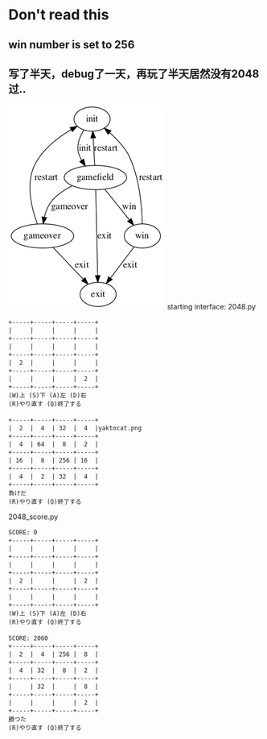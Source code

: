 # Don't read this
## win number is set to 256
写了半天，debug了一天，再玩了半天居然没有2048过..
-----------------------------------
![2048 flow chart](https://github.com/AmamiRena/py/blob/master/2048%20game/2048.gv.png)
starting interface:
2048.py
```
+-----+-----+-----+-----+
|     |     |     |     |
+-----+-----+-----+-----+
|     |     |     |     |
+-----+-----+-----+-----+
|  2  |     |     |     |
+-----+-----+-----+-----+
|     |     |     |  2  |
+-----+-----+-----+-----+
(W)上 (S)下 (A)左 (D)右
(R)やり直す (Q)終了する

+-----+-----+-----+-----+
|  2  |  4  | 32  |  4  |yaktocat.png
+-----+-----+-----+-----+
|  4  | 64  |  8  |  2  |
+-----+-----+-----+-----+
| 16  |  8  | 256 | 16  |
+-----+-----+-----+-----+
|  4  |  2  | 32  |  4  |
+-----+-----+-----+-----+
負けだ
(R)やり直す (Q)終了する
```
2048_score.py
```
SCORE: 0
+-----+-----+-----+-----+
|     |     |     |     |
+-----+-----+-----+-----+
|     |     |     |     |
+-----+-----+-----+-----+
|  2  |     |     |  2  |
+-----+-----+-----+-----+
|     |     |     |     |
+-----+-----+-----+-----+
(W)上 (S)下 (A)左 (D)右
(R)やり直す (Q)終了する

SCORE: 2060
+-----+-----+-----+-----+
|  2  |  4  | 256 |  8  |
+-----+-----+-----+-----+
|  4  | 32  |  8  |  2  |
+-----+-----+-----+-----+
|     | 32  |     |  8  |
+-----+-----+-----+-----+
|     |     |     |  2  |
+-----+-----+-----+-----+
勝つた
(R)やり直す (Q)終了する
```
